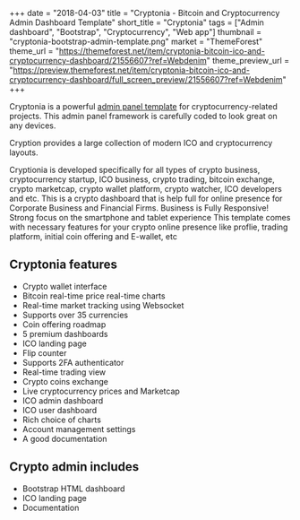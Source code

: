 +++
date = "2018-04-03"
title = "Cryptonia - Bitcoin and Cryptocurrency Admin Dashboard Template"
short_title = "Cryptonia"
tags = ["Admin dashboard", "Bootstrap", "Cryptocurrency", "Web app"]
thumbnail = "cryptonia-bootstrap-admin-template.png"
market = "ThemeForest"
theme_url = "https://themeforest.net/item/cryptonia-bitcoin-ico-and-cryptocurrency-dashboard/21556607?ref=Webdenim"
theme_preview_url = "https://preview.themeforest.net/item/cryptonia-bitcoin-ico-and-cryptocurrency-dashboard/full_screen_preview/21556607?ref=Webdenim"
+++

Cryptonia is a powerful [admin panel template](/admin-templates/) for cryptocurrency-related projects.
This admin panel framework is carefully coded to look great on any devices.

Cryption provides a large collection of modern ICO and cryptocurrency layouts.

Cryptionia is developed specifically for all types of crypto business, cryptocurrency startup, ICO business, crypto trading, bitcoin exchange, crypto marketcap, crypto wallet platform, crypto watcher, ICO developers and etc. This is a crypto dashboard that is help full for online presence for Corporate Business and Financial Firms. Business is Fully Responsive! Strong focus on the smartphone and tablet experience This template comes with necessary features for your crypto online presence like proflie, trading platform, initial coin offering and E-wallet, etc

## Cryptonia features

- Crypto wallet interface
- Bitcoin real-time price real-time charts
- Real-time market tracking using Websocket
- Supports over 35 currencies
- Coin offering roadmap
- 5 premium dashboards
- ICO landing page
- Flip counter
- Supports 2FA authenticator
- Real-time trading view
- Crypto coins exchange
- Live cryptocurrency prices and Marketcap
- ICO admin dashboard
- ICO user dashboard
- Rich choice of charts
- Account management settings
- A good documentation

## Crypto admin includes

- Bootstrap HTML dashboard
- ICO landing page
- Documentation
